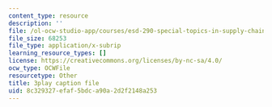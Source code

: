 ```yaml
---
content_type: resource
description: ''
file: /ol-ocw-studio-app/courses/esd-290-special-topics-in-supply-chain-management-spring-2005/8c329327efaf5bdca90a2d2f2148a253_msiE_LqgUEY.vtt
file_size: 68253
file_type: application/x-subrip
learning_resource_types: []
license: https://creativecommons.org/licenses/by-nc-sa/4.0/
ocw_type: OCWFile
resourcetype: Other
title: 3play caption file
uid: 8c329327-efaf-5bdc-a90a-2d2f2148a253
---
```

